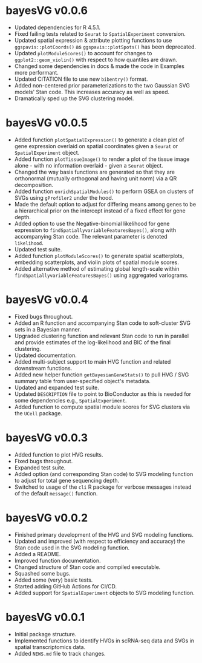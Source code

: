 # bayesVG v0.0.6 

+ Updated dependencies for R 4.5.1. 
+ Fixed failing tests related to `Seurat` to `SpatialExperiment` conversion. 
+ Updated spatial expression & attribute plotting functions to use `ggspavis::plotCoords()` as `ggspavis::plotSpots()` has been deprecated. 
+ Updated `plotModuleScores()` to account for changes to `ggplot2::geom_violin()` with respect to how quantiles are drawn. 
+ Changed some dependencies in docs & made the code in Examples more performant.
+ Updated CITATION file to use new `bibentry()` format. 
+ Added non-centered prior parameterizations to the two Gaussian SVG models' Stan code. This increases accuracy as well as speed.
+ Dramatically sped up the SVG clustering model. 

# bayesVG v0.0.5

+ Added function `plotSpatialExpression()` to generate a clean plot of gene expression overlaid on spatial coordinates given a `Seurat` or `SpatialExperiment` object. 
+ Added function `plotTissueImage()` to render a plot of the tissue image alone - with no information overlaid - given a `Seurat` object. 
+ Changed the way basis functions are generated so that they are orthonormal (mutually orthogonal and having unit norm) via a QR decomposition.
+ Added function `enrichSpatialModules()` to perform GSEA on clusters of SVGs using `gProfiler2` under the hood.
+ Made the default option to adjust for differing means among genes to be a hierarchical prior on the intercept instead of a fixed effect for gene depth. 
+ Added option to use the Negative-binomial likelihood for gene expression to `findSpatiallyvariableFeaturesBayes()`, along with accompanying Stan code. The relevant parameter is denoted `likelihood`. 
+ Updated test suite. 
+ Added function `plotModuleScores()` to generate spatial scatterplots, embedding scatterplots, and violin plots of spatial module scores.
+ Added alternative method of estimating global length-scale within `findSpatiallyvariableFeaturesBayes()` using aggregated variograms. 

# bayesVG v0.0.4 

+ Fixed bugs throughout. 
+ Added an R function and accompanying Stan code to soft-cluster SVG sets in a Bayesian manner. 
+ Upgraded clustering function and relevant Stan code to run in parallel and provide estimates of the log-likelihood and BIC of the final clustering. 
+ Updated documentation. 
+ Added multi-subject support to main HVG function and related downstream functions. 
+ Added new helper function `getBayesianGeneStats()` to pull HVG / SVG summary table from user-specified object's metadata.
+ Updated and expanded test suite. 
+ Updated `DESCRIPTION` file to point to BioConductor as this is needed for some dependencies e.g., `SpatialExperiment`.
+ Added function to compute spatial module scores for SVG clusters via the `UCell` package. 

# bayesVG v0.0.3 

+ Added function to plot HVG results. 
+ Fixed bugs throughout. 
+ Expanded test suite. 
+ Added option (and corresponding Stan code) to SVG modeling function to adjust for total gene sequencing depth. 
+ Switched to usage of the `cli` R package for verbose messages instead of the default `message()` function. 

# bayesVG v0.0.2 

+ Finished primary development of the HVG and SVG modeling functions. 
+ Updated and improved (with respect to efficiency and accuracy) the Stan code used in the SVG modeling function. 
+ Added a README. 
+ Improved function documentation. 
+ Changed structure of Stan code and compiled executable. 
+ Squashed some bugs. 
+ Added some (very) basic tests.
+ Started adding GitHub Actions for CI/CD. 
+ Added support for `SpatialExperiment` objects to SVG modeling function.

# bayesVG v0.0.1

+ Initial package structure. 
+ Implemented functions to identify HVGs in scRNA-seq data and SVGs in spatial transcriptomics data. 
+ Added `NEWS.md` file to track changes. 
